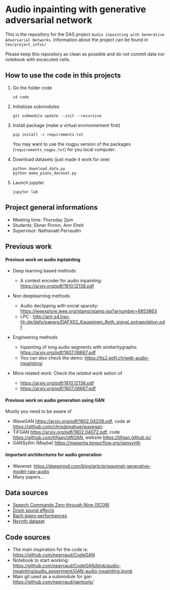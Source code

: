 # Audio inpainting with generative adversarial network

This is the repository for the DAS project `Audio inpainting with Generative Adversarial Networks`. Information about the project can be found in `tex/project_infos/`

Please keep this repository as clean as possible and do not commit data nor notebook with excecuted cells.

## How to use the code in this projects

1. Go the folder code 

	```
	cd code
	```

2. Initializae submodules

	```
	git submodule update --init --recursive
	```

3. Install package (make a virtual environnement first)

	```
	pip install -r requirements.txt
	```

	You may want to use the nogpu version of the packages (`requirements_nogpu.txt`) for you local computer.

4. Download datasets (just made it work for one)
	
	```
	python download_data.py
	python make_piano_dataset.py
	```

5. Launch jupyter
	
	```
	jupyter lab
	```



## Project general informations

* Meeting time: Thursday 2pm
* Students: Ebner Pirmin, Amr Eltelt
* Supervisor: Nathanaël Perraudin


## Previous work

#### Previous work on audio inptainting

* Deep learning based methods
  - A context encoder for audio inpainting: <https://arxiv.org/pdf/1810.12138.pdf>

* Non deeplearning methods
  - Audio declipping with social sparsity: <https://ieeexplore.ieee.org/stamp/stamp.jsp?arnumber=6853863>
  - LPC : <http://ant-s4.hsu-hh.de/dafx/papers/DAFX02_Kauppinen_Roth_signal_extrapolation.pdf>

* Engineering methods
  - Inpainting of long audio segments with similaritygraphs: <https://arxiv.org/pdf/1607.06667.pdf>
  - You can also check the demo: <https://lts2.epfl.ch/web-audio-inpainting/>

* More related work: Check the *related work* setion of 
  - <https://arxiv.org/pdf/1810.12138.pdf>
  - <https://arxiv.org/pdf/1607.06667.pdf>

#### Previous work on audio generation using GAN

Mostly you need to be aware of 

* WaveGAN <https://arxiv.org/pdf/1802.04208.pdf>, code at <https://github.com/chrisdonahue/wavegan>.
* TiFGAN <https://arxiv.org/pdf/1902.04072.pdf>, code <https://github.com/tifgan/stftGAN>, website <https://tifgan.github.io/>
* GANSythn (Maybe) <https://magenta.tensorflow.org/gansynth>

#### Important architectures for audio generation

* Wavenet: <https://deepmind.com/blog/article/wavenet-generative-model-raw-audio>
* Many papers...


## Data sources

- [Speech Commands Zero through Nine (SC09)](http://deepyeti.ucsd.edu/cdonahue/wavegan/data/sc09.tar.gz)
- [Drum sound effects](http://deepyeti.ucsd.edu/cdonahue/wavegan/data/drums.tar.gz)
- [Bach piano performances](http://deepyeti.ucsd.edu/cdonahue/wavegan/data/mancini_piano.tar.gz)
- [Nsynth dataset](https://magenta.tensorflow.org/datasets/nsynth)


## Code sources

* The main inspiration for the code is: <https://github.com/nperraud/CodeGAN>
* Notebook to start working: <https://github.com/nperraud/CodeGAN/blob/audio-inpainting/audio_experiment/GAN-audio-inpainting.ipynb>
* Main git used as a submodule for gan <https://github.com/nperraud/gantools/>

